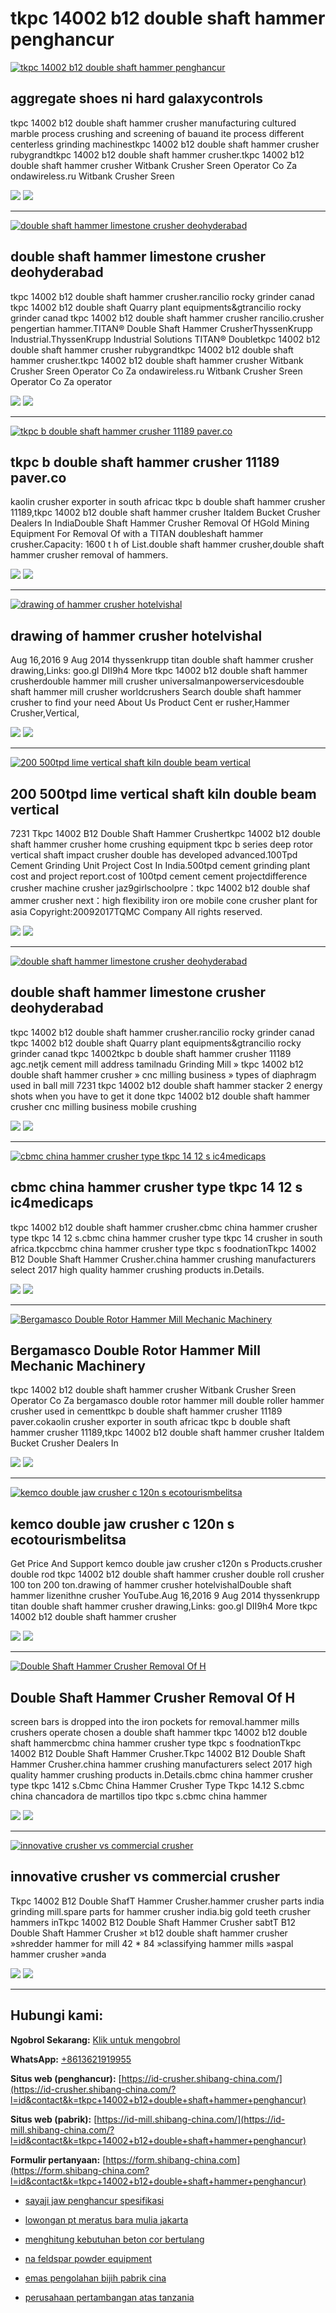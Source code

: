 # tkpc 14002 b12 double shaft hammer penghancur

<a href="https://swt.shibang-china.com/?l=id&img&k=tkpc+14002+b12+double+shaft+hammer+penghancur" target="_blank">![tkpc 14002 b12 double shaft hammer penghancur](http://static.shibang-china.com/all-800x300/1178.jpg)</a>

## aggregate shoes ni hard galaxycontrols
tkpc 14002 b12 double shaft hammer crusher manufacturing cultured marble process crushing and screening of bauand ite process different centerless grinding machinestkpc 14002 b12 double shaft hammer crusher rubygrandtkpc 14002 b12 double shaft hammer crusher.tkpc 14002 b12 double shaft hammer crusher Witbank Crusher Sreen Operator Co Za ondawireless.ru Witbank Crusher Sreen


<a href="https://whatsapp.shibangsoft.com/WhatsApp.php" target="_blank" title="WhatsApp">![](http://static.shibang-china.com/icon/whatsapp.png)</a> <a href="https://swt.shibang-china.com/?l=id&icon&k=tkpc+14002+b12+double+shaft+hammer+penghancur" target="_blank">![](http://static.shibang-china.com/icon/chat-id.png)</a>

---

<a href="https://swt.shibang-china.com/?l=id&img&k=tkpc+14002+b12+double+shaft+hammer+penghancur" target="_blank">![double shaft hammer limestone crusher deohyderabad](http://static.shibang-china.com/all-800x300/1487.jpg)</a>

## double shaft hammer limestone crusher deohyderabad
tkpc 14002 b12 double shaft hammer crusher.rancilio rocky grinder canad tkpc 14002 b12 double shaft Quarry plant equipments&gtrancilio rocky grinder canad tkpc 14002 b12 double shaft hammer crusher rancilio.crusher pengertian hammer.TITAN® Double Shaft Hammer CrusherThyssenKrupp Industrial.ThyssenKrupp Industrial Solutions TITAN® Doubletkpc 14002 b12 double shaft hammer crusher rubygrandtkpc 14002 b12 double shaft hammer crusher.tkpc 14002 b12 double shaft hammer crusher Witbank Crusher Sreen Operator Co Za ondawireless.ru Witbank Crusher Sreen Operator Co Za operator


<a href="https://whatsapp.shibangsoft.com/WhatsApp.php" target="_blank" title="WhatsApp">![](http://static.shibang-china.com/icon/whatsapp.png)</a> <a href="https://swt.shibang-china.com/?l=id&icon&k=tkpc+14002+b12+double+shaft+hammer+penghancur" target="_blank">![](http://static.shibang-china.com/icon/chat-id.png)</a>

---

<a href="https://swt.shibang-china.com/?l=id&img&k=tkpc+14002+b12+double+shaft+hammer+penghancur" target="_blank">![tkpc b double shaft hammer crusher 11189 paver.co](http://static.shibang-china.com/all-800x300/1062.jpg)</a>

## tkpc b double shaft hammer crusher 11189 paver.co
kaolin crusher exporter in south africac tkpc b double shaft hammer crusher 11189,tkpc 14002 b12 double shaft hammer crusher Italdem Bucket Crusher Dealers In IndiaDouble Shaft Hammer Crusher Removal Of HGold Mining Equipment For Removal Of with a TITAN doubleshaft hammer crusher.Capacity: 1600 t h of List.double shaft hammer crusher,double shaft hammer crusher removal of hammers.


<a href="https://whatsapp.shibangsoft.com/WhatsApp.php" target="_blank" title="WhatsApp">![](http://static.shibang-china.com/icon/whatsapp.png)</a> <a href="https://swt.shibang-china.com/?l=id&icon&k=tkpc+14002+b12+double+shaft+hammer+penghancur" target="_blank">![](http://static.shibang-china.com/icon/chat-id.png)</a>

---

<a href="https://swt.shibang-china.com/?l=id&img&k=tkpc+14002+b12+double+shaft+hammer+penghancur" target="_blank">![drawing of hammer crusher hotelvishal](http://static.shibang-china.com/all-800x300/1146.jpg)</a>

## drawing of hammer crusher hotelvishal
Aug 16,2016 9 Aug 2014 thyssenkrupp titan double shaft hammer crusher drawing,Links: goo.gl DII9h4 More tkpc 14002 b12 double shaft hammer crusherdouble hammer mill crusher universalmanpowerservicesdouble shaft hammer mill crusher worldcrushers Search double shaft hammer crusher to find your need About Us Product Cent er rusher,Hammer Crusher,Vertical,


<a href="https://whatsapp.shibangsoft.com/WhatsApp.php" target="_blank" title="WhatsApp">![](http://static.shibang-china.com/icon/whatsapp.png)</a> <a href="https://swt.shibang-china.com/?l=id&icon&k=tkpc+14002+b12+double+shaft+hammer+penghancur" target="_blank">![](http://static.shibang-china.com/icon/chat-id.png)</a>

---

<a href="https://swt.shibang-china.com/?l=id&img&k=tkpc+14002+b12+double+shaft+hammer+penghancur" target="_blank">![200 500tpd lime vertical shaft kiln double beam vertical](http://static.shibang-china.com/all-800x300/677.jpg)</a>

## 200 500tpd lime vertical shaft kiln double beam vertical
7231 Tkpc 14002 B12 Double Shaft Hammer Crushertkpc 14002 b12 double shaft hammer crusher home crushing equipment tkpc b series deep rotor vertical shaft impact crusher double has developed advanced.100Tpd Cement Grinding Unit Project Cost In India.500tpd cement grinding plant cost and project report.cost of 100tpd cement cement projectdifference crusher machine crusher jaz9girlschoolpre：tkpc 14002 b12 double shaf ammer crusher next：high flexibility iron ore mobile cone crusher plant for asia Copyright:20092017TQMC Company All rights reserved.


<a href="https://whatsapp.shibangsoft.com/WhatsApp.php" target="_blank" title="WhatsApp">![](http://static.shibang-china.com/icon/whatsapp.png)</a> <a href="https://swt.shibang-china.com/?l=id&icon&k=tkpc+14002+b12+double+shaft+hammer+penghancur" target="_blank">![](http://static.shibang-china.com/icon/chat-id.png)</a>

---

<a href="https://swt.shibang-china.com/?l=id&img&k=tkpc+14002+b12+double+shaft+hammer+penghancur" target="_blank">![double shaft hammer limestone crusher deohyderabad](http://static.shibang-china.com/all-800x300/931.jpg)</a>

## double shaft hammer limestone crusher deohyderabad
tkpc 14002 b12 double shaft hammer crusher.rancilio rocky grinder canad tkpc 14002 b12 double shaft Quarry plant equipments&gtrancilio rocky grinder canad tkpc 14002tkpc b double shaft hammer crusher 11189 agc.netjk cement mill address tamilnadu Grinding Mill » tkpc 14002 b12 double shaft hammer crusher » cnc milling business » types of diaphragm used in ball mill 7231 tkpc 14002 b12 double shaft hammer stacker 2 energy shots when you have to get it done tkpc 14002 b12 double shaft hammer crusher cnc milling business mobile crushing


<a href="https://whatsapp.shibangsoft.com/WhatsApp.php" target="_blank" title="WhatsApp">![](http://static.shibang-china.com/icon/whatsapp.png)</a> <a href="https://swt.shibang-china.com/?l=id&icon&k=tkpc+14002+b12+double+shaft+hammer+penghancur" target="_blank">![](http://static.shibang-china.com/icon/chat-id.png)</a>

---

<a href="https://swt.shibang-china.com/?l=id&img&k=tkpc+14002+b12+double+shaft+hammer+penghancur" target="_blank">![cbmc china hammer crusher type tkpc 14 12 s ic4medicaps](http://static.shibang-china.com/all-800x300/1520.jpg)</a>

## cbmc china hammer crusher type tkpc 14 12 s ic4medicaps
tkpc 14002 b12 double shaft hammer crusher.cbmc china hammer crusher type tkpc 14 12 s.cbmc china hammer crusher type tkpc 14 crusher in south africa.tkpccbmc china hammer crusher type tkpc s foodnationTkpc 14002 B12 Double Shaft Hammer Crusher.china hammer crushing manufacturers select 2017 high quality hammer crushing products in.Details.


<a href="https://whatsapp.shibangsoft.com/WhatsApp.php" target="_blank" title="WhatsApp">![](http://static.shibang-china.com/icon/whatsapp.png)</a> <a href="https://swt.shibang-china.com/?l=id&icon&k=tkpc+14002+b12+double+shaft+hammer+penghancur" target="_blank">![](http://static.shibang-china.com/icon/chat-id.png)</a>

---

<a href="https://swt.shibang-china.com/?l=id&img&k=tkpc+14002+b12+double+shaft+hammer+penghancur" target="_blank">![Bergamasco Double Rotor Hammer Mill Mechanic Machinery](http://static.shibang-china.com/all-800x300/446.jpg)</a>

## Bergamasco Double Rotor Hammer Mill Mechanic Machinery
tkpc 14002 b12 double shaft hammer crusher Witbank Crusher Sreen Operator Co Za bergamasco double rotor hammer mill double roller hammer crusher used in cementtkpc b double shaft hammer crusher 11189 paver.cokaolin crusher exporter in south africac tkpc b double shaft hammer crusher 11189,tkpc 14002 b12 double shaft hammer crusher Italdem Bucket Crusher Dealers In


<a href="https://whatsapp.shibangsoft.com/WhatsApp.php" target="_blank" title="WhatsApp">![](http://static.shibang-china.com/icon/whatsapp.png)</a> <a href="https://swt.shibang-china.com/?l=id&icon&k=tkpc+14002+b12+double+shaft+hammer+penghancur" target="_blank">![](http://static.shibang-china.com/icon/chat-id.png)</a>

---

<a href="https://swt.shibang-china.com/?l=id&img&k=tkpc+14002+b12+double+shaft+hammer+penghancur" target="_blank">![kemco double jaw crusher c 120n s ecotourismbelitsa](http://static.shibang-china.com/all-800x300/1083.jpg)</a>

## kemco double jaw crusher c 120n s ecotourismbelitsa
Get Price And Support kemco double jaw crusher c120n s Products.crusher double rod tkpc 14002 b12 double shaft hammer crusher double roll crusher 100 ton 200 ton.drawing of hammer crusher hotelvishalDouble shaft hammer lizenithne crusher YouTube.Aug 16,2016 9 Aug 2014 thyssenkrupp titan double shaft hammer crusher drawing,Links: goo.gl DII9h4 More tkpc 14002 b12 double shaft hammer crusher


<a href="https://whatsapp.shibangsoft.com/WhatsApp.php" target="_blank" title="WhatsApp">![](http://static.shibang-china.com/icon/whatsapp.png)</a> <a href="https://swt.shibang-china.com/?l=id&icon&k=tkpc+14002+b12+double+shaft+hammer+penghancur" target="_blank">![](http://static.shibang-china.com/icon/chat-id.png)</a>

---

<a href="https://swt.shibang-china.com/?l=id&img&k=tkpc+14002+b12+double+shaft+hammer+penghancur" target="_blank">![Double Shaft Hammer Crusher Removal Of H](http://static.shibang-china.com/all-800x300/1127.jpg)</a>

## Double Shaft Hammer Crusher Removal Of H
screen bars is dropped into the iron pockets for removal.hammer mills crushers operate chosen a double shaft hammer tkpc 14002 b12 double shaft hammercbmc china hammer crusher type tkpc s foodnationTkpc 14002 B12 Double Shaft Hammer Crusher.Tkpc 14002 B12 Double Shaft Hammer Crusher.china hammer crushing manufacturers select 2017 high quality hammer crushing products in.Details.cbmc china hammer crusher type tkpc 1412 s.Cbmc China Hammer Crusher Type Tkpc 14.12 S.cbmc china chancadora de martillos tipo tkpc s.cbmc china hammer


<a href="https://whatsapp.shibangsoft.com/WhatsApp.php" target="_blank" title="WhatsApp">![](http://static.shibang-china.com/icon/whatsapp.png)</a> <a href="https://swt.shibang-china.com/?l=id&icon&k=tkpc+14002+b12+double+shaft+hammer+penghancur" target="_blank">![](http://static.shibang-china.com/icon/chat-id.png)</a>

---

<a href="https://swt.shibang-china.com/?l=id&img&k=tkpc+14002+b12+double+shaft+hammer+penghancur" target="_blank">![innovative crusher vs commercial crusher](http://static.shibang-china.com/all-800x300/145.jpg)</a>

## innovative crusher vs commercial crusher
Tkpc 14002 B12 Double ShafT Hammer Crusher.hammer crusher parts india grinding mill.spare parts for hammer crusher india.big gold teeth crusher hammers inTkpc 14002 B12 Double Shaft Hammer Crusher sabtT B12 Double Shaft Hammer Crusher »t b12 double shaft hammer crusher »shredder hammer for mill 42 * 84 »classifying hammer mills »aspal hammer crusher »anda


<a href="https://whatsapp.shibangsoft.com/WhatsApp.php" target="_blank" title="WhatsApp">![](http://static.shibang-china.com/icon/whatsapp.png)</a> <a href="https://swt.shibang-china.com/?l=id&icon&k=tkpc+14002+b12+double+shaft+hammer+penghancur" target="_blank">![](http://static.shibang-china.com/icon/chat-id.png)</a>

---
## Hubungi kami:

**Ngobrol Sekarang:** [Klik untuk mengobrol](https://swt.shibang-china.com?l=id&contact&k=tkpc+14002+b12+double+shaft+hammer+penghancur)

**WhatsApp:**  [+8613621919955](https://whatsapp.shibangsoft.com/WhatsApp.php)

**Situs web (penghancur):** [https://id-crusher.shibang-china.com/](https://id-crusher.shibang-china.com/?l=id&contact&k=tkpc+14002+b12+double+shaft+hammer+penghancur)

**Situs web (pabrik):** [https://id-mill.shibang-china.com/](https://id-mill.shibang-china.com/?l=id&contact&k=tkpc+14002+b12+double+shaft+hammer+penghancur)

**Formulir pertanyaan:** [https://form.shibang-china.com](https://form.shibang-china.com?l=id&contact&k=tkpc+14002+b12+double+shaft+hammer+penghancur)

* [sayaji jaw penghancur spesifikasi](../34/sayaji%20jaw%20penghancur%20spesifikasi.md)

* [lowongan pt meratus bara mulia jakarta](../32/lowongan%20pt%20meratus%20bara%20mulia%20jakarta.md)

* [menghitung kebutuhan beton cor bertulang](../34/menghitung%20kebutuhan%20beton%20cor%20bertulang.md)

* [na feldspar powder equipment](../40/na%20feldspar%20powder%20equipment.md)

* [emas pengolahan bijih pabrik cina](../36/emas%20pengolahan%20bijih%20pabrik%20cina.md)

* [perusahaan pertambangan atas tanzania](../34/perusahaan%20pertambangan%20atas%20tanzania.md)